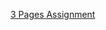 <!DOCTYPE html>
<html lang="en">
<head>
  <title>Index Page</title>
<style>
  h1 {color:red;}
</style>
</head>
<body>

<a href="https://gavin-casey.github.io/caseygshortstory.github.io/">3 Pages Assignment</a>
